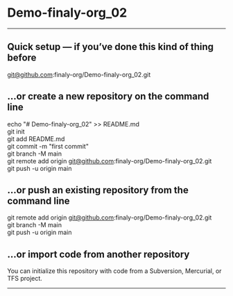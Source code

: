 # Demo-finaly-org_02
<hr>

## Quick setup — if you’ve done this kind of thing before

git@github.com:finaly-org/Demo-finaly-org_02.git  

## …or create a new repository on the command line

echo "# Demo-finaly-org_02" >> README.md  
git init  
git add README.md  
git commit -m "first commit"  
git branch -M main  
git remote add origin git@github.com:finaly-org/Demo-finaly-org_02.git  
git push -u origin main  

## …or push an existing repository from the command line

git remote add origin git@github.com:finaly-org/Demo-finaly-org_02.git  
git branch -M main  
git push -u origin main  

## …or import code from another repository

You can initialize this repository with code from a Subversion, Mercurial, or TFS project.  

<hr>
